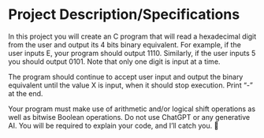 # Project Description/Specifications
In this project you will create an C program that will read a hexadecimal digit from the user and output its 4 bits binary equivalent. For example, if the user inputs E, your program should output 1110. Similarly, if the user inputs 5 you should output 0101. Note that only one digit is input at a time.

The program should continue to accept user input and output the binary equivalent until the value X is input, when it should stop execution. Print “*-*” at the end.

Your program must make use of arithmetic and/or logical shift operations as well as bitwise Boolean operations. Do not use ChatGPT or any generative AI. You will be required to explain your code, and I’ll catch you. 
